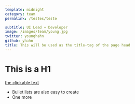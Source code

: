 ```yaml
---
template: midnight
category: team
permalink: /testes/teste

subtitle: UI Lead + Developer
image: /images/team/young.jpg
twitter: younghahn
github: yhahn
title: This will be used as the title-tag of the page head
---
```


# This is a H1

[the clickable text](http://xlson.com/)

* Bullet lists are also easy to create
* One more
